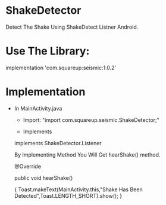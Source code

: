 # ShakeDetector
Detect The Shake Using ShakeDetect Listner Android.


# Use The Library:
implementation 'com.squareup:seismic:1.0.2'

# Implementation
- In MainActivity.java
  
  - Import:  "import com.squareup.seismic.ShakeDetector;"
  
  - Implements
  
  implements ShakeDetector.Listener
  
  By Implementing Method You Will Get hearShake() method.
  
  @Override
  
    public void hearShake() 
   
   {
        Toast.makeText(MainActivity.this,"Shake Has Been Detected",Toast.LENGTH_SHORT).show();
    }
